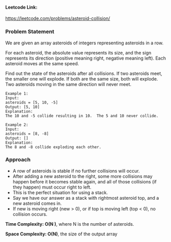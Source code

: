 #### Leetcode Link: 

 https://leetcode.com/problems/asteroid-collision/
### Problem Statement

We are given an array asteroids of integers representing asteroids in a row.

For each asteroid, the absolute value represents its size, and the sign represents its direction (positive meaning right, negative meaning left). Each asteroid moves at the same speed.

Find out the state of the asteroids after all collisions. If two asteroids meet, the smaller one will explode. If both are the same size, both will explode. Two asteroids moving in the same direction will never meet.


```
Example 1:
Input: 
asteroids = [5, 10, -5]
Output: [5, 10]
Explanation: 
The 10 and -5 collide resulting in 10.  The 5 and 10 never collide.

Example 2:
Input: 
asteroids = [8, -8]
Output: []
Explanation: 
The 8 and -8 collide exploding each other.
```
###  Approach

*  A row of asteroids is stable if no further collisions will occur. 
*  After adding a new asteroid to the right, some more collisions may happen before it becomes stable again, and all of those collisions (if they happen) must occur right to left. 
*  This is the perfect situation for using a stack.
*  Say we have our answer as a stack with rightmost asteroid top, and a new asteroid comes in. 
*  If new is moving right (new > 0), or if top is moving left (top < 0), no collision occurs.


  **Time Complexity: O(N )**, where N is the number of asteroids.

  **Space Complexity: O(N)**, the size of the output array
